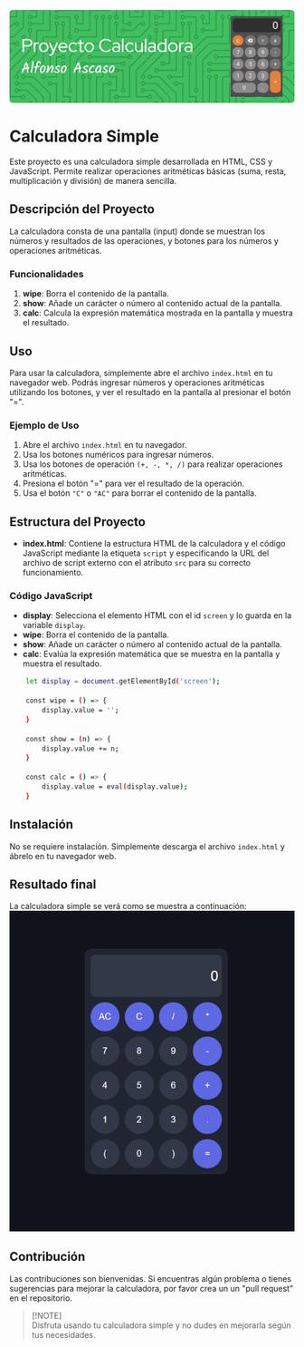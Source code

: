 ![Header](Imagenes/github-header-image.png)


# Calculadora Simple

Este proyecto es una calculadora simple desarrollada en HTML, CSS y JavaScript. Permite realizar operaciones aritméticas básicas (suma, resta, multiplicación y división) de manera sencilla.

## Descripción del Proyecto

La calculadora consta de una pantalla (input) donde se muestran los números y resultados de las operaciones, y botones para los números y operaciones aritméticas.

### Funcionalidades

1. **wipe**: Borra el contenido de la pantalla.
2. **show**: Añade un carácter o número al contenido actual de la pantalla.
3. **calc**: Calcula la expresión matemática mostrada en la pantalla y muestra el resultado.

## Uso

Para usar la calculadora, simplemente abre el archivo `index.html` en tu navegador web. Podrás ingresar números y operaciones aritméticas utilizando los botones, y ver el resultado en la pantalla al presionar el botón "=".

### Ejemplo de Uso

1. Abre el archivo `index.html` en tu navegador.
2. Usa los botones numéricos para ingresar números.
3. Usa los botones de operación `(+, -, *, /)` para realizar operaciones aritméticas.
4. Presiona el botón "=" para ver el resultado de la operación.
5. Usa el botón `"C"` o `"AC"` para borrar el contenido de la pantalla.

## Estructura del Proyecto

- **index.html**: Contiene la estructura HTML de la calculadora y el código JavaScript mediante la etiqueta `script` y especificando la URL del archivo de script externo con el atributo `src` para su correcto funcionamiento.

### Código JavaScript

- **display**: Selecciona el elemento HTML con el id `screen` y lo guarda en la variable `display`.
- **wipe**: Borra el contenido de la pantalla.
- **show**: Añade un carácter o número al contenido actual de la pantalla.
- **calc**: Evalúa la expresión matemática que se muestra en la pantalla y muestra el resultado.

```bash
    let display = document.getElementById('screen');

    const wipe = () => {
        display.value = '';
    }

    const show = (n) => {
        display.value += n;
    }

    const calc = () => {
        display.value = eval(display.value);
    }
```

## Instalación

No se requiere instalación. Simplemente descarga el archivo `index.html` y ábrelo en tu navegador web.

## Resultado final

La calculadora simple se verá como se muestra a continuación:
![calculadora](Imagenes/FinalResultCalculadoraPNG.PNG)

## Contribución

Las contribuciones son bienvenidas. Si encuentras algún problema o tienes sugerencias para mejorar la calculadora, por favor crea un un "pull request" en el repositorio.

> [!NOTE]\
> Disfruta usando tu calculadora simple y no dudes en mejorarla según tus necesidades.

